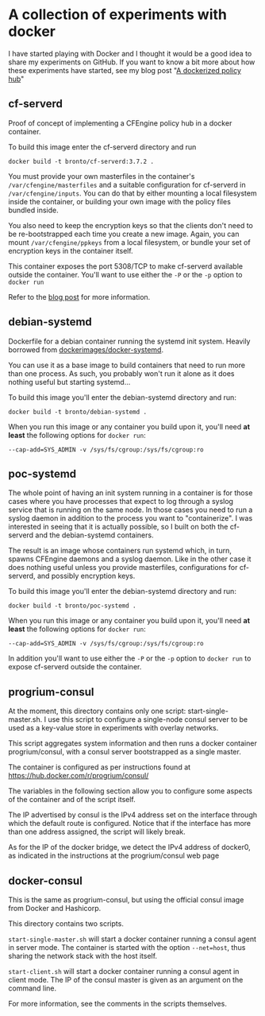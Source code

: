 # A collection of experiments with docker

I have started playing with Docker and I thought it would be a good idea
to share my experiments on GitHub. If you want to know a bit more about
how these experiments have started, see my blog post
"[A dockerized policy hub](http://syslog.me/2016/03/25/a-dockerized-policy-hub/)"

## cf-serverd

Proof of concept of implementing a CFEngine policy hub in a docker container.

To build this image enter the cf-serverd directory and run

```
docker build -t bronto/cf-serverd:3.7.2 .
```

You must provide your own masterfiles in the container's
`/var/cfengine/masterfiles` and a suitable configuration for cf-serverd
in `/var/cfengine/inputs`. You can do that by either mounting a local
filesystem inside the container, or building your own image with the
policy files bundled inside.

You also need to keep the encryption keys so that the clients don't need
to be re-bootstrapped each time you create a new image. Again, you can
mount `/var/cfengine/ppkeys` from a local filesystem, or bundle your set of
encryption keys in the container itself.

This container exposes the port 5308/TCP to make cf-serverd available
outside the container. You'll want to use either the `-P` or the `-p` option
to `docker run`

Refer to the [blog post](http://syslog.me/2016/03/25/a-dockerized-policy-hub/)
for more information.


## debian-systemd

Dockerfile for a debian container running the systemd init system.
Heavily borrowed from
[dockerimages/docker-systemd](https://github.com/dockerimages/docker-systemd/blob/master/15.10/Dockerfile).


You can use it as a base image to build containers that need to run
more than one process.
As such, you probably won't run it alone as it does nothing useful but
starting systemd...

To build this image you'll enter the debian-systemd directory and run:

```
docker build -t bronto/debian-systemd .
```

When you run this image or any container you build upon it, you'll need
**at least** the following options for `docker run`:

```
--cap-add=SYS_ADMIN -v /sys/fs/cgroup:/sys/fs/cgroup:ro
```


## poc-systemd

The whole point of having an init system running in a container is for
those cases where you have processes that expect to log through a
syslog service that is running on the same node. In those cases you
need to run a syslog daemon in addition to the process you want to
"containerize". I was interested in seeing that it is actually possible,
so I built on both the cf-serverd and the debian-systemd containers.

The result is an image whose containers run systemd which, in turn, spawns
CFEngine daemons and a syslog daemon. Like in the other case it does
nothing useful unless you provide masterfiles, configurations for cf-serverd,
and possibly encryption keys.

To build this image you'll enter the debian-systemd directory and run:

```
docker build -t bronto/poc-systemd .
```

When you run this image or any container you build upon it, you'll need
**at least** the following options for `docker run`:

```
--cap-add=SYS_ADMIN -v /sys/fs/cgroup:/sys/fs/cgroup:ro
```

In addition you'll want to use either the `-P` or the `-p` option
to `docker run` to expose cf-serverd outside the container.


## progrium-consul

At the moment, this directory contains only one script: start-single-master.sh.
I use this script to configure a single-node consul server to be used
as a key-value store in experiments with overlay networks.

This script aggregates system information and then runs a docker
container progrium/consul, with a consul server bootstrapped as a
single master.

The container is configured as per instructions found at
https://hub.docker.com/r/progrium/consul/

The variables in the following section allow you to configure some
aspects of the container and of the script itself.

The IP advertised by consul is the IPv4 address set on the interface
through which the default route is configured. Notice that if the
interface has more than one address assigned, the script will likely
break.

As for the IP of the docker bridge, we detect the IPv4 address of
docker0, as indicated in the instructions at the progrium/consul
web page


## docker-consul

This is the same as progrium-consul, but using the official consul image
from Docker and Hashicorp.

This directory contains two scripts.

`start-single-master.sh` will start a docker container running a consul
agent in server mode. The container is started with the option
`--net=host`, thus sharing the network stack with the host itself.

`start-client.sh`  will start a docker container running a consul agent
in client mode. The IP of the consul master is given as an argument on
the command line.

For more information, see the comments in the scripts themselves.

